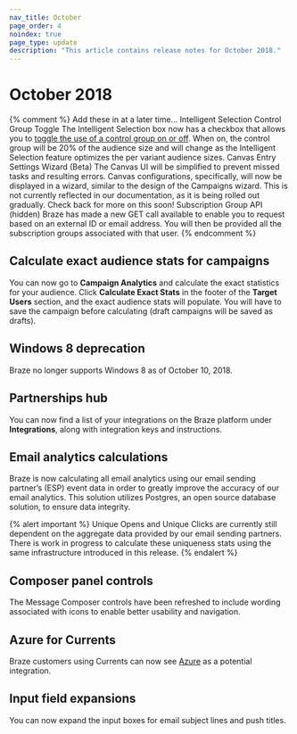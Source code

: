 ```yaml
---
nav_title: October
page_order: 4
noindex: true
page_type: update
description: "This article contains release notes for October 2018."
---
```

# October 2018

{% comment %}
  Add these in at a later time...
  Intelligent Selection Control Group Toggle
  The Intelligent Selection box now has a checkbox that allows you to [toggle the use of a control group on or off]({{site.baseurl}}/user_guide/engagement_tools/campaigns/testing_and_more/multivariate_testing/#including-a-control-group). When on, the control group will be 20% of the audience size and will change as the Intelligent Selection feature optimizes the per variant audience sizes.
  Canvas Entry Settings Wizard (Beta)
  The Canvas UI will be simplified to prevent missed tasks and resulting errors. Canvas configurations, specifically, will now be displayed in a wizard, similar to the design of the Campaigns wizard. This is not currently reflected in our documentation, as it is being rolled out gradually. Check back for more on this soon!
  Subscription Group API (hidden)
  Braze has made a new GET call available to enable you to request based on an external ID or email address. You will then be provided all the subscription groups associated with that user.
{% endcomment %}

## Calculate exact audience stats for campaigns

You can now go to **Campaign Analytics** and calculate the exact statistics for your audience. Click **Calculate Exact Stats** in the footer of the **Target Users** section, and the exact audience stats will populate. You will have to save the campaign before calculating (draft campaigns will be saved as drafts).

## Windows 8 deprecation

Braze no longer supports Windows 8 as of October 10, 2018.

## Partnerships hub

You can now find a list of your integrations on the Braze platform under **Integrations**, along with integration keys and instructions.

## Email analytics calculations

Braze is now calculating all email analytics using our email sending partner’s (ESP) event data in order to greatly improve the accuracy of our email analytics. This solution utilizes Postgres, an open source database solution, to ensure data integrity.

{% alert important %}
Unique Opens and Unique Clicks are currently still dependent on the aggregate data provided by our email sending partners. There is work in progress to calculate these uniqueness stats using the same infrastructure introduced in this release.
{% endalert %}

## Composer panel controls

The Message Composer controls have been refreshed to include wording associated with icons to enable better usability and navigation.

## Azure for Currents

Braze customers using Currents can now see [Azure]({{site.baseurl}}/partners/braze_currents/data_storage_integrations/partners/microsoft_azure_blob_storage/) as a potential integration.

## Input field expansions

You can now expand the input boxes for email subject lines and push titles.
